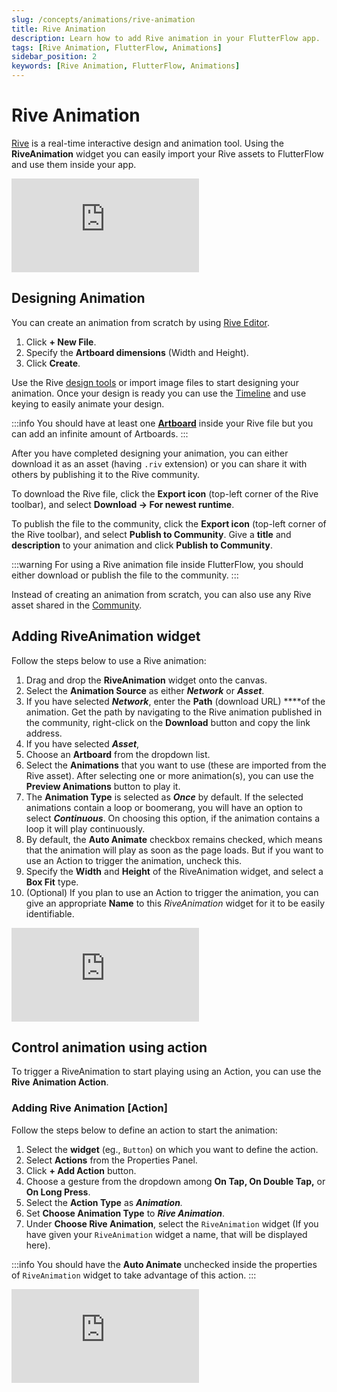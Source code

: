 ```yaml
---
slug: /concepts/animations/rive-animation
title: Rive Animation
description: Learn how to add Rive animation in your FlutterFlow app.
tags: [Rive Animation, FlutterFlow, Animations]
sidebar_position: 2
keywords: [Rive Animation, FlutterFlow, Animations]
---
```


# Rive Animation
[Rive](https://rive.app/) is a real-time interactive design and animation tool. Using the **RiveAnimation** widget you can easily import your Rive assets to FlutterFlow and use them inside your app.

<div style={{
    position: 'relative',
    paddingBottom: 'calc(56.67989417989418% + 41px)', // Keeps the aspect ratio and additional padding
    height: 0,
    width: '100%'}}>
    <iframe 
        src="https://demo.arcade.software/4J9fgyM4CwQA4tC0HrQ8?embed&show_copy_link=true"
        title=""
        style={{
            position: 'absolute',
            top: 0,
            left: 0,
            width: '100%',
            height: '100%',
            colorScheme: 'light'
        }}
        frameborder="0"
        loading="lazy"
        webkitAllowFullScreen
        mozAllowFullScreen
        allowFullScreen
        allow="clipboard-write">
    </iframe>
</div>
<p></p>

## Designing Animation

You can create an animation from scratch by using [Rive Editor](https://editor.rive.app/).

1. Click **+ New File**.
2. Specify the **Artboard dimensions** (Width and Height).
3. Click **Create**.

Use the Rive [design tools](https://help.rive.app/editor/fundamentals/shapes-and-paths) or import image files to start designing your animation. Once your design is ready you can use the [Timeline](https://help.rive.app/editor/animate-mode/timeline) and use keying to easily animate your design.

:::info
You should have at least one [**Artboard**](https://help.rive.app/editor/fundamentals/artboards) inside your Rive file but you can add an infinite amount of Artboards.
:::


After you have completed designing your animation, you can either download it as an asset (having `.riv` extension) or you can share it with others by publishing it to the Rive community.

To download the Rive file, click the **Export icon** (top-left corner of the Rive toolbar), and select **Download -> For newest runtime**.

To publish the file to the community, click the **Export icon** (top-left corner of the Rive toolbar), and select **Publish to Community**. Give a **title** and **description** to your animation and click **Publish to Community**.

:::warning
For using a Rive animation file inside FlutterFlow, you should either download or publish the file to the community.
:::

Instead of creating an animation from scratch, you can also use any Rive asset shared in the [Community](https://rive.app/community/).

## Adding RiveAnimation widget

Follow the steps below to use a Rive animation:

1. Drag and drop the **RiveAnimation** widget onto the canvas.
2. Select the **Animation Source** as either ***Network*** or ***Asset***.
3. If you have selected ***Network***, enter the **Path** (download URL) ****of the animation. Get the path by navigating to the Rive animation published in the community, right-click on the **Download** button and copy the link address.
4. If you have selected ***Asset***,
5. Choose an **Artboard** from the dropdown list.
6. Select the **Animations** that you want to use (these are imported from the Rive asset). After selecting one or more animation(s), you can use the **Preview Animations** button to play it.
7. The **Animation Type** is selected as ***Once*** by default. If the selected animations contain a loop or boomerang, you will have an option to select ***Continuous***. On choosing this option, if the animation contains a loop it will play continuously.
8. By default, the **Auto Animate** checkbox remains checked, which means that the animation will play as soon as the page loads. But if you want to use an Action to trigger the animation, uncheck this.
9. Specify the **Width** and **Height** of the RiveAnimation widget, and select a **Box Fit** type.
10. (Optional) If you plan to use an Action to trigger the animation, you can give an appropriate **Name** to this *RiveAnimation* widget for it to be easily identifiable.

<div style={{
    position: 'relative',
    paddingBottom: 'calc(56.67989417989418% + 41px)', // Keeps the aspect ratio and additional padding
    height: 0,
    width: '100%'}}>
    <iframe 
        src="https://demo.arcade.software/rbKXOTaDS8aVCS26oeS0?embed&show_copy_link=true"
        title=""
        style={{
            position: 'absolute',
            top: 0,
            left: 0,
            width: '100%',
            height: '100%',
            colorScheme: 'light'
        }}
        frameborder="0"
        loading="lazy"
        webkitAllowFullScreen
        mozAllowFullScreen
        allowFullScreen
        allow="clipboard-write">
    </iframe>
</div>
<p></p>

## Control animation using action

To trigger a RiveAnimation to start playing using an Action, you can use the **Rive** **Animation Action**. 

### Adding Rive Animation [Action]

Follow the steps below to define an action to start the animation:

1. Select the **widget** (eg., `Button`) on which you want to define the action.
2. Select **Actions** from the Properties Panel.
3. Click **+ Add Action** button.
4. Choose a gesture from the dropdown among **On Tap, On Double Tap,** or **On Long Press**.
5. Select the **Action Type** as ***Animation**.*
6. Set **Choose Animation Type** to ***Rive Animation***.
7. Under **Choose Rive Animation**, select the `RiveAnimation` widget (If you have given your `RiveAnimation` widget a name, that will be displayed here).

:::info
You should have the **Auto Animate** unchecked inside the properties of `RiveAnimation` widget to take advantage of this action.
:::

<div style={{
    position: 'relative',
    paddingBottom: 'calc(56.67989417989418% + 41px)', // Keeps the aspect ratio and additional padding
    height: 0,
    width: '100%'}}>
    <iframe 
        src="https://demo.arcade.software/J2r1YaFGhp1CbmEcfBpl?embed&show_copy_link=true"
        title=""
        style={{
            position: 'absolute',
            top: 0,
            left: 0,
            width: '100%',
            height: '100%',
            colorScheme: 'light'
        }}
        frameborder="0"
        loading="lazy"
        webkitAllowFullScreen
        mozAllowFullScreen
        allowFullScreen
        allow="clipboard-write">
    </iframe>
</div>
<p></p>
